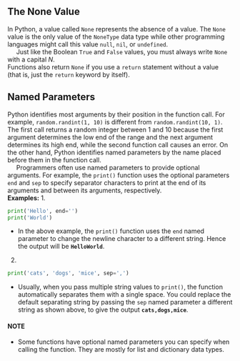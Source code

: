 ## The None Value
In Python, a value called `None` represents the absence of a value. The `None` value is the only value of the `NoneType` data type while other programming languages might call this value `null`, `nil`, or `undefined`.  
&nbsp;&nbsp;&nbsp;&nbsp; Just like the Boolean `True` and `False` values, you must always write `None` with a capital *N*.  
Functions also return `None` if you use a `return` statement without a value (that is, just the `return` keyword by itself).

## Named Parameters
Python identifies most arguments by their position in the function call. For example, `random.randint(1, 10)` is different from `random.randint(10, 1)`. The first call returns a random integer between 1 and 10 because the first argument determines the low end of the range and the next argument determines its high end, while the second function call causes an error. On the other hand, Python identifies named parameters by the name placed before them in the function call.  
&nbsp;&nbsp;&nbsp;&nbsp; Programmers often use named parameters to provide optional arguments. For example, the `print()` function uses the optional parameters `end` and `sep` to specify separator characters to print at the end of its arguments and between its arguments, respectively.  
**Examples:**
1.
```python
print('Hello', end='')
print('World')
```
- In the above example, the `print()` function uses the `end` named parameter to change the newline character to a different string. Hence the output will be **`HelloWorld`**.

2.
```python
print('cats', 'dogs', 'mice', sep=',')
```
- Usually, when you pass multiple string values to `print()`, the function automatically separates them with a single space. You could replace the default separating string by passing the `sep` named parameter a different string as shown above, to give the output **`cats,dogs,mice`**.
#### NOTE
- Some functions have optional named parameters you can specify when calling the function. They are mostly for list and dictionary data types.
